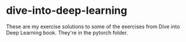 # dive-into-deep-learning
These are my exercise solutions to some of the exercises from Dive into Deep Learning book. They're in the pytorch folder.
